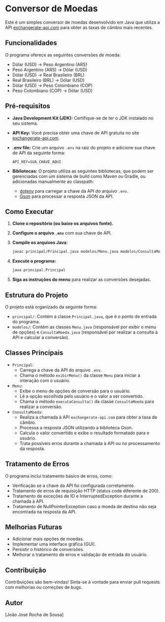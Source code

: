 # Conversor de Moedas

Este é um simples conversor de moedas desenvolvido em Java que utiliza a API [exchangerate-api.com](https://www.exchangerate-api.com) para obter as taxas de câmbio mais recentes.

## Funcionalidades

O programa oferece as seguintes conversões de moeda:

* Dólar (USD) → Peso Argentino (ARS)
* Peso Argentino (ARS) → Dólar (USD)
* Dólar (USD) → Real Brasileiro (BRL)
* Real Brasileiro (BRL) → Dólar (USD)
* Dólar (USD) → Peso Colombiano (COP)
* Peso Colombiano (COP) → Dólar (USD)

## Pré-requisitos

* **Java Development Kit (JDK):** Certifique-se de ter o JDK instalado no seu sistema.
* **API Key:** Você precisa obter uma chave de API gratuita no site [exchangerate-api.com](https://www.exchangerate-api.com).
* **.env file:** Crie um arquivo `.env` na raiz do projeto e adicione sua chave de API da seguinte forma:

    ```
    API_KEY=SUA_CHAVE_AQUI
    ```
* **Bibliotecas:** O projeto utiliza as seguintes bibliotecas, que podem ser gerenciadas com um sistema de build como Maven ou Gradle, ou adicionadas manualmente ao classpath:
    * [dotenv](https://github.com/cdimascio/java-dotenv) para carregar a chave da API do arquivo `.env`.
    * [Gson](https://github.com/google/gson) para processar a resposta JSON da API.

## Como Executar

1.  **Clone o repositório (ou baixe os arquivos fonte).**
2.  **Configure o arquivo `.env`** com sua chave de API.
3.  **Compile os arquivos Java:**

    ```bash
    javac principal/Principal.java modelos/Menu.java modelos/ConsultaMoeda.java
    ```

4.  **Execute o programa:**

    ```bash
    java principal.Principal
    ```

5.  **Siga as instruções do menu** para realizar as conversões desejadas.

## Estrutura do Projeto

O projeto está organizado da seguinte forma:

* `principal/`: Contém a classe `Principal.java`, que é o ponto de entrada do programa.
* `modelos/`: Contém as classes `Menu.java` (responsável por exibir o menu de opções) e `ConsultaMoeda.java` (responsável por realizar a consulta à API e calcular a conversão).

## Classes Principais

* `Principal`:
    * Carrega a chave da API do arquivo `.env`.
    * Chama o método `exibirMenu()` da classe `Menu` para iniciar a interação com o usuário.
* `Menu`:
    * Exibe o menu de opções de conversão para o usuário.
    * Lê a opção escolhida pelo usuário e o valor a ser convertido.
    * Chama o método `executaConsulta()` da classe `ConsultaMoeda` para realizar a conversão.
* `ConsultaMoeda`:
    * Realiza a chamada à API `exchangerate-api.com` para obter a taxa de câmbio.
    * Processa a resposta JSON utilizando a biblioteca Gson.
    * Calcula o valor convertido e exibe o resultado formatado para o usuário.
    * Trata possíveis erros durante a chamada à API ou no processamento da resposta.

## Tratamento de Erros

O programa inclui tratamento básico de erros, como:

* Verificação se a chave da API foi configurada corretamente.
* Tratamento de erros de requisição HTTP (status code diferente de 200).
* Tratamento de exceções de IO e InterruptedException durante a chamada à API.
* Tratamento de NullPointerException caso a moeda de destino não seja encontrada na resposta da API.

## Melhorias Futuras

* Adicionar mais opções de moedas.
* Implementar uma interface gráfica (GUI).
* Persistir o histórico de conversões.
* Melhorar o tratamento de erros e validação de entrada do usuário.


## Contribuição

Contribuições são bem-vindas! Sinta-se à vontade para enviar pull requests com melhorias ou correções de bugs.

## Autor

\[João José Rocha de Sousa]